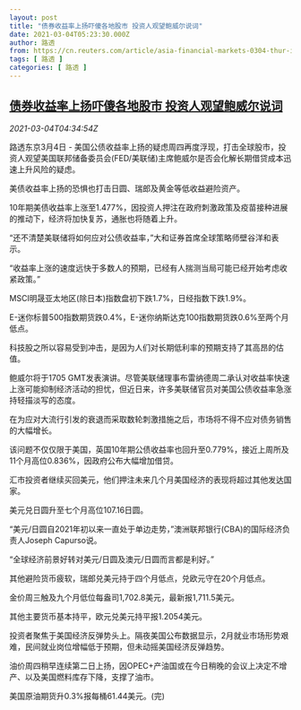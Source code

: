```yaml
---
layout: post
title: "债券收益率上扬吓傻各地股市 投资人观望鲍威尔说词"
date: 2021-03-04T05:23:30.000Z
author: 路透
from: https://cn.reuters.com/article/asia-financial-markets-0304-thur-idCNKCS2AW0B0
tags: [ 路透 ]
categories: [ 路透 ]
---
```

<!--1614835410000-->
[债券收益率上扬吓傻各地股市 投资人观望鲍威尔说词](https://cn.reuters.com/article/asia-financial-markets-0304-thur-idCNKCS2AW0B0)
------

<div>
<div><i>2021-03-04T04:34:54Z</i></div><p>路透东京3月4日 - 美国公债收益率上扬的疑虑周四再度浮现，打击全球股市，投资人观望美国联邦储备委员会(FED/美联储)主席鲍威尔是否会化解长期借贷成本迅速上升风险的疑虑。</p><p>美债收益率上扬的恐惧也打击日圆、瑞郎及黄金等低收益避险资产。</p><p>10年期美债收益率上涨至1.477%，因投资人押注在政府刺激政策及疫苗接种进展的推动下，经济将加快复苏，通胀也将随着上升。</p><p>“还不清楚美联储将如何应对公债收益率，”大和证券首席全球策略师壁谷洋和表示。</p><p>“收益率上涨的速度远快于多数人的预期，已经有人揣测当局可能已经开始考虑收紧政策。”</p><p>MSCI明晟亚太地区(除日本)指数盘初下跌1.7%，日经指数下跌1.9%。</p><p>E-迷你标普500指数期货跌0.4%，E-迷你纳斯达克100指数期货跌0.6%至两个月低点。</p><p>科技股之所以容易受到冲击，是因为人们对长期低利率的预期支持了其高昂的估值。</p><p>鲍威尔将于1705 GMT发表演讲。尽管美联储理事布雷纳德周二承认对收益率快速上涨可能抑制经济活动的担忧，但近日来，许多美联储官员对美国公债收益率急涨持轻描淡写的态度。</p><p>在为应对大流行引发的衰退而采取数轮刺激措施之后，市场将不得不应对债务销售的大幅增长。</p><p>该问题不仅仅限于美国，英国10年期公债收益率也回升至0.779%，接近上周所及11个月高位0.836%，因政府公布大幅增加借贷。</p><p>汇市投资者继续买回美元，他们押注未来几个月美国经济的表现将超过其他发达国家。</p><p>美元兑日圆升至七个月高位107.16日圆。</p><p>“美元/日圆自2021年初以来一直处于单边走势，”澳洲联邦银行(CBA)的国际经济负责人Joseph Capurso说。</p><p>“全球经济前景好转对美元/日圆及澳元/日圆而言都是利好。”</p><p>其他避险货币疲软，瑞郎兑美元持于四个月低点，兑欧元守在20个月低点。</p><p>金价周三触及九个月低位每盎司1,702.8美元，最新报1,711.5美元。</p><p>其他主要货币基本持平，欧元兑美元持平报1.2054美元。</p><p>投资者聚焦于美国经济反弹势头上。隔夜美国公布数据显示，2月就业市场形势艰难，民间就业岗位增幅低于预期，但未动摇美国经济反弹趋势。</p><p>油价周四稍早连续第二日上扬，因OPEC+产油国或在今日稍晚的会议上决定不增产、以及美国燃料库存下降，支撑了油市。</p><p>美国原油期货升0.3%报每桶61.44美元。(完)</p>
</div>
